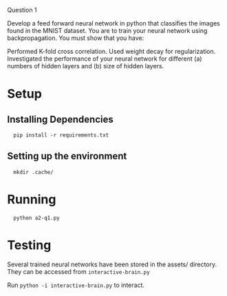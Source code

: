 Question 1

Develop a feed forward neural network in python that classifies the images found in the MNIST dataset. You are to train your neural network using backpropagation. You must show that you have:

Performed K-fold cross correlation.
Used weight decay for regularization.
Investigated the performance of your neural network for different (a) numbers of hidden layers and (b) size of hidden layers.

# Setup

## Installing Dependencies
```
  pip install -r requirements.txt
```
## Setting up the environment

```
  mkdir .cache/
```

# Running

```
  python a2-q1.py
```

# Testing
Several trained neural networks have been stored in the assets/ directory. They can be accessed from `interactive-brain.py`

Run `python -i interactive-brain.py` to interact.
